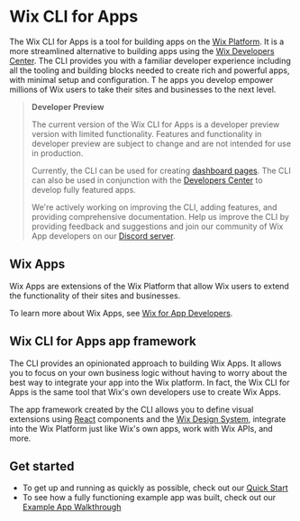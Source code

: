 # Wix CLI for Apps

The Wix CLI for Apps is a tool for building apps on the [Wix Platform](./platform_overview.md). It is a more streamlined alternative to building apps using the [Wix Developers Center](https://dev.wix.com/). The CLI provides you with a familiar developer experience including all the tooling and building blocks needed to create rich and powerful apps, with minimal setup and configuration. T he apps you develop empower millions of Wix users to take their sites and businesses to the next level.

> **Developer Preview**
>
> The current version of the Wix CLI for Apps is a developer preview version with limited functionality. Features and functionality in developer preview are subject to change and are not intended for use in production.
>
> Currently, the CLI can be used for creating [dashboard pages](../framework/dashboard_pages.md). The CLI can also be used in conjunction with the [Developers Center](https://dev.wix.com/) to develop fully featured apps.
>
> We're actively working on improving the CLI, adding features, and providing comprehensive documentation. Help us improve the CLI by providing feedback and suggestions and join our community of Wix App developers on our [Discord server](https://discord.gg/devs-on-wix).

## Wix Apps

Wix Apps are extensions of the Wix Platform that allow Wix users to extend the functionality of their sites and businesses.

To learn more about Wix Apps, see [Wix for App Developers](https://devforum.wix.com/kb/en/article/wix-for-developers).

## Wix CLI for Apps app framework

The CLI provides an opinionated approach to building Wix Apps. It allows you to focus on your own business logic without having to worry about the best way to integrate your app into the Wix platform. In fact, the Wix CLI for Apps is the same tool that Wix's own developers use to create Wix Apps.

The app framework created by the CLI allows you to define visual extensions using [React](https://react.dev/) components and the [Wix Design System](https://www.docs.wixdesignsystem.com/), integrate into the Wix Platform just like Wix's own apps, work with Wix APIs, and more.

## Get started

- To get up and running as quickly as possible, check out our [Quick Start](./quick_start.md)
- To see how a fully functioning example app was built, check out our [Example App Walkthrough](../example/introduction.md)
